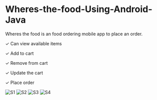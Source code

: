 # Wheres-the-food-Using-Android-Java

Wheres the food is an food ordering mobile app to place an order.

✓ Can view available items

✓ Add to cart

✓ Remove from cart

✓ Update the cart

✓ Place order


![S1](https://github.com/VaibhavMojidra/Wheres-the-food-Using-Android-Java/blob/master/screenshots/1.jpg)
![S2](https://github.com/VaibhavMojidra/Wheres-the-food-Using-Android-Java/blob/master/screenshots/2.jpg)
![S3](https://github.com/VaibhavMojidra/Wheres-the-food-Using-Android-Java/blob/master/screenshots/3.jpg)
![S4](https://github.com/VaibhavMojidra/Wheres-the-food-Using-Android-Java/blob/master/screenshots/4.jpg)
